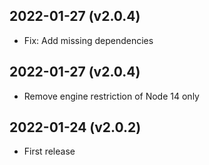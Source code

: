 2022-01-27 (v2.0.4)
-------------------

- Fix: Add missing dependencies

2022-01-27 (v2.0.4)
-------------------

- Remove engine restriction of Node 14 only

2022-01-24 (v2.0.2)
-------------------

- First release